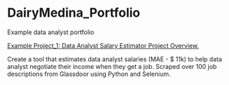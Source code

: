# DairyMedina_Portfolio
Example data analyst portfolio

[Example Project_1: Data Analyst Salary Estimator Project Overview.](https://dairyta.github.io/DairyMedina_Portfolio/)

Create a tool that estimates data analyst salaries (MAE - $ 11k) to help data analyst negotiate their income  when they get a job.
Scraped over 100 job descriptions from Glassdoor using Python and Selenium.
